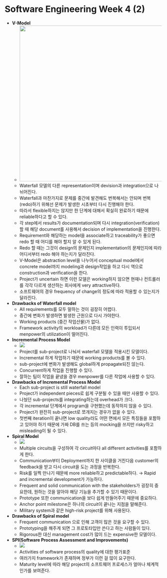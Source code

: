 # Software Engineering Week 4 (2)

* **V-Model**
  * <img src="https://insights.sei.cmu.edu/assets/content/F1%20-%20Traditional%20V%20Model.jpg" width="500px">
  * Waterfall 모델의 다른 representation이며 devision과 integration으로 나뉘어진다.
  * Waterfall과 마찬가지로 문제를 중간에 발견해도 번복해서는 안되며 번복(redo)하기 위해선 문제가 발생한 시초부터 다시 진행해야 한다.
  * 따라서 flexible하지는 않지만 한 단계에 대해서 확실히 완료하기 때문에 reliable하다고 할 수 있다.
  * 각 step에서 results가 documentation되며 다시 integration(verification) 할 때 해당 document를 사용해서 decision of implementation을 진행한다.
  * Requirement와 해당하는 model을 associate하고 traceability가 좋으면 redo 할 때 어디를 해야 할지 알 수 있게 된다.
  * Redo 할 때는 그것이 design의 문제인지 implementation의 문제인지에 따라 어디서부터 redo 해야 하는지가 달라진다.
  * V-Model은 abstraction level을 나누어서 conceptual model에서 concrete model까지 modeling과 design작업을 하고 다시 역으로 construction과 verification을 한다.
  * Project가 uncertain 하면 이런 모델은 working하지 않으면 현재나 컨트롤러를 각각 다르게 생산하는 회사에게 very attractive하다.
  * 소프트웨어의 경우 frequency of change의 정도에 따라 적용할 수 있는지가 달라진다.
* **Drawbacks of Waterfall model**
  * All requirements를 모두 말하는 것이 굉장히 어렵다.
  * 중간에 변화가 발생하면 발생한 근원으로 다시 가야한다.
  * Working products (중간 작업산물)가 없다.
  * Framework activity의 workload가 다른데 모든 인력이 투입되서 menpower의 utilization이 떨어진다.
* **Incremental Process Model**
  * <img src="https://2.bp.blogspot.com/-Wz89LbcPUjM/WBF8hV2fM5I/AAAAAAAACuI/NiesLv2k2Ug9aif5ukvtt-kUJKwZfRjOQCLcB/s1600/ipm.jpg">
  * Project를 sub-project로 나눠서 waterfall 모델을 적용시킨 모델이다.
  * Incremental 하게 작업하기 때문에 working products를 볼 수 있다.
  * sub-project에 변화가 발생해도 global하게 propagate되진 않는다.
  * Concurrent하게 작업을 진행할 수 있다.
  * 잘하는 팀이 작업을 끝냈을 경우 menpower를 다른 작업에 사용할 수 있다.
* **Drawbacks of Incremental Process Model**
  * Each sub-project is still waterfall model
  * Project가 independent pieces로 쉽게 구분될 수 있을 때만 사용할 수 있다.
  * 나눴던 sub-projects를 integrating하는데 overhead가 크다.
  * 각 incremental 단계에서 program을 구현했는데 동작하지 않을 수 있다.
  * Project가 완전히 sub-project로 쪼개지는 경우가 없을 수 있다.
  * 첫번째 iteration이 끝나면 low quality라도 어떤 면에서 모든 특징들을 포함하고 있어야 하기 때문에 가짜 DB를 쓰는 등의 mocking을 쓰지만 risky하고 misleading이 될 수 있다.
* **Spiral Model**
  * <img src="https://csharpcorner-mindcrackerinc.netdna-ssl.com/UploadFile/2cb323/software-development-life-cycle/Images/Spiral%20model%20.jpg">
  * Multiple circuits을 구성하여 각 circuit마다 all different activities를 포함하게 한다.
  * Communication부터 Deployment까지 한 사이클을 거친다음 customer의 feedback을 받고 다시 circuit을 도는 과정을 반복한다.
  * Risk를 일찍 만나기 때문에 more reliable하고 predictable하다. → Rapid and incremental development가 가능하다.
  * Frequent and solid communication with the stakeholders가 굉장히 중요한데, 원하는 것을 알아야 해당 기능을 추가할 수 있기 때문이다.
  * Prototype 또한 communication을 보다 쉽게 만들어주기 때문에 중요하다.
  * Anchor point milestone은 하나의 circuit이 끝나는 지점을 말해준다.
  * Military system과 같은 high-risk project를 위해 사용된다.
* **Drawbacks of Spiral model**
  * Frequent communication 으로 인해 고객이 많은 것을 요구할 수 있다.
  * Prototyping을 해주게 되면 그 프로토타입만 쓴다고 하는 사람들이 있다.
  * Rigorous한 대신 management cost가 많이 드는 expensive한 모델이다.
* **SPI(Software Process Assessment and Improvements)**
  * <img src="http://itfaat.com/wp-content/uploads/2016/10/maturity_ladder_img.png">
  * Activities of software process의 quality에 대한 평가표준
  * 여러가지 framework가 존재하며 정부가 이런 걸 많이 요구한다.
  * Maturity level에 따라 해당 project의 소프트웨어 프로세스가 얼마나 체계적인가를 보여준다.